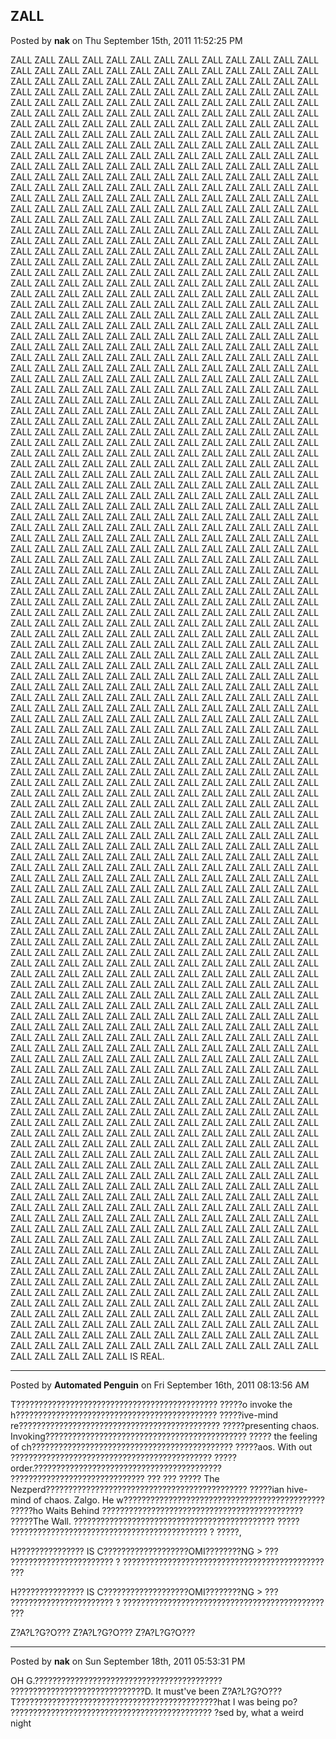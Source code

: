 ## ZALL
Posted by **nak** on Thu September 15th, 2011 11:52:25 PM

ZALL ZALL ZALL ZALL ZALL ZALL ZALL ZALL ZALL ZALL ZALL ZALL ZALL ZALL ZALL ZALL
ZALL ZALL ZALL ZALL ZALL ZALL ZALL ZALL ZALL ZALL ZALL ZALL ZALL ZALL ZALL ZALL
ZALL ZALL ZALL ZALL ZALL ZALL ZALL ZALL ZALL ZALL ZALL ZALL ZALL ZALL ZALL ZALL
ZALL ZALL ZALL ZALL ZALL ZALL ZALL ZALL ZALL ZALL ZALL ZALL ZALL ZALL ZALL ZALL
ZALL ZALL ZALL ZALL ZALL ZALL ZALL ZALL ZALL ZALL ZALL ZALL ZALL ZALL ZALL ZALL
ZALL ZALL ZALL ZALL ZALL ZALL ZALL ZALL ZALL ZALL ZALL ZALL ZALL ZALL ZALL ZALL
ZALL ZALL ZALL ZALL ZALL ZALL ZALL ZALL ZALL ZALL ZALL ZALL ZALL ZALL ZALL ZALL
ZALL ZALL ZALL ZALL ZALL ZALL ZALL ZALL ZALL ZALL ZALL ZALL ZALL ZALL ZALL ZALL
ZALL ZALL ZALL ZALL ZALL ZALL ZALL ZALL ZALL ZALL ZALL ZALL ZALL ZALL ZALL ZALL
ZALL ZALL ZALL ZALL ZALL ZALL ZALL ZALL ZALL ZALL ZALL ZALL ZALL ZALL ZALL ZALL
ZALL ZALL ZALL ZALL ZALL ZALL ZALL ZALL ZALL ZALL ZALL ZALL ZALL ZALL ZALL ZALL
ZALL ZALL ZALL ZALL ZALL ZALL ZALL ZALL ZALL ZALL ZALL ZALL ZALL ZALL ZALL ZALL
ZALL ZALL ZALL ZALL ZALL ZALL ZALL ZALL ZALL ZALL ZALL ZALL ZALL ZALL ZALL ZALL
ZALL ZALL ZALL ZALL ZALL ZALL ZALL ZALL ZALL ZALL ZALL ZALL ZALL ZALL ZALL ZALL
ZALL ZALL ZALL ZALL ZALL ZALL ZALL ZALL ZALL ZALL ZALL ZALL ZALL ZALL ZALL ZALL
ZALL ZALL ZALL ZALL ZALL ZALL ZALL ZALL ZALL ZALL ZALL ZALL ZALL ZALL ZALL ZALL
ZALL ZALL ZALL ZALL ZALL ZALL ZALL ZALL ZALL ZALL ZALL ZALL ZALL ZALL ZALL ZALL
ZALL ZALL ZALL ZALL ZALL ZALL ZALL ZALL ZALL ZALL ZALL ZALL ZALL ZALL ZALL ZALL
ZALL ZALL ZALL ZALL ZALL ZALL ZALL ZALL ZALL ZALL ZALL ZALL ZALL ZALL ZALL ZALL
ZALL ZALL ZALL ZALL ZALL ZALL ZALL ZALL ZALL ZALL ZALL ZALL ZALL ZALL ZALL ZALL
ZALL ZALL ZALL ZALL ZALL ZALL ZALL ZALL ZALL ZALL ZALL ZALL ZALL ZALL ZALL ZALL
ZALL ZALL ZALL ZALL ZALL ZALL ZALL ZALL ZALL ZALL ZALL ZALL ZALL ZALL ZALL ZALL
ZALL ZALL ZALL ZALL ZALL ZALL ZALL ZALL ZALL ZALL ZALL ZALL ZALL ZALL ZALL ZALL
ZALL ZALL ZALL ZALL ZALL ZALL ZALL ZALL ZALL ZALL ZALL ZALL ZALL ZALL ZALL ZALL
ZALL ZALL ZALL ZALL ZALL ZALL ZALL ZALL ZALL ZALL ZALL ZALL ZALL ZALL ZALL ZALL
ZALL ZALL ZALL ZALL ZALL ZALL ZALL ZALL ZALL ZALL ZALL ZALL ZALL ZALL ZALL ZALL
ZALL ZALL ZALL ZALL ZALL ZALL ZALL ZALL ZALL ZALL ZALL ZALL ZALL ZALL ZALL ZALL
ZALL ZALL ZALL ZALL ZALL ZALL ZALL ZALL ZALL ZALL ZALL ZALL ZALL ZALL ZALL ZALL
ZALL ZALL ZALL ZALL ZALL ZALL ZALL ZALL ZALL ZALL ZALL ZALL ZALL ZALL ZALL ZALL
ZALL ZALL ZALL ZALL ZALL ZALL ZALL ZALL ZALL ZALL ZALL ZALL ZALL ZALL ZALL ZALL
ZALL ZALL ZALL ZALL ZALL ZALL ZALL ZALL ZALL ZALL ZALL ZALL ZALL ZALL ZALL ZALL
ZALL ZALL ZALL ZALL ZALL ZALL ZALL ZALL ZALL ZALL ZALL ZALL ZALL ZALL ZALL ZALL
ZALL ZALL ZALL ZALL ZALL ZALL ZALL ZALL ZALL ZALL ZALL ZALL ZALL ZALL ZALL ZALL
ZALL ZALL ZALL ZALL ZALL ZALL ZALL ZALL ZALL ZALL ZALL ZALL ZALL ZALL ZALL ZALL
ZALL ZALL ZALL ZALL ZALL ZALL ZALL ZALL ZALL ZALL ZALL ZALL ZALL ZALL ZALL ZALL
ZALL ZALL ZALL ZALL ZALL ZALL ZALL ZALL ZALL ZALL ZALL ZALL ZALL ZALL ZALL ZALL
ZALL ZALL ZALL ZALL ZALL ZALL ZALL ZALL ZALL ZALL ZALL ZALL ZALL ZALL ZALL ZALL
ZALL ZALL ZALL ZALL ZALL ZALL ZALL ZALL ZALL ZALL ZALL ZALL ZALL ZALL ZALL ZALL
ZALL ZALL ZALL ZALL ZALL ZALL ZALL ZALL ZALL ZALL ZALL ZALL ZALL ZALL ZALL ZALL
ZALL ZALL ZALL ZALL ZALL ZALL ZALL ZALL ZALL ZALL ZALL ZALL ZALL ZALL ZALL ZALL
ZALL ZALL ZALL ZALL ZALL ZALL ZALL ZALL ZALL ZALL ZALL ZALL ZALL ZALL ZALL ZALL
ZALL ZALL ZALL ZALL ZALL ZALL ZALL ZALL ZALL ZALL ZALL ZALL ZALL ZALL ZALL ZALL
ZALL ZALL ZALL ZALL ZALL ZALL ZALL ZALL ZALL ZALL ZALL ZALL ZALL ZALL ZALL ZALL
ZALL ZALL ZALL ZALL ZALL ZALL ZALL ZALL ZALL ZALL ZALL ZALL ZALL ZALL ZALL ZALL
ZALL ZALL ZALL ZALL ZALL ZALL ZALL ZALL ZALL ZALL ZALL ZALL ZALL ZALL ZALL ZALL
ZALL ZALL ZALL ZALL ZALL ZALL ZALL ZALL ZALL ZALL ZALL ZALL ZALL ZALL ZALL ZALL
ZALL ZALL ZALL ZALL ZALL ZALL ZALL ZALL ZALL ZALL ZALL ZALL ZALL ZALL ZALL ZALL
ZALL ZALL ZALL ZALL ZALL ZALL ZALL ZALL ZALL ZALL ZALL ZALL ZALL ZALL ZALL ZALL
ZALL ZALL ZALL ZALL ZALL ZALL ZALL ZALL ZALL ZALL ZALL ZALL ZALL ZALL ZALL ZALL
ZALL ZALL ZALL ZALL ZALL ZALL ZALL ZALL ZALL ZALL ZALL ZALL ZALL ZALL ZALL ZALL
ZALL ZALL ZALL ZALL ZALL ZALL ZALL ZALL ZALL ZALL ZALL ZALL ZALL ZALL ZALL ZALL
ZALL ZALL ZALL ZALL ZALL ZALL ZALL ZALL ZALL ZALL ZALL ZALL ZALL ZALL ZALL ZALL
ZALL ZALL ZALL ZALL ZALL ZALL ZALL ZALL ZALL ZALL ZALL ZALL ZALL ZALL ZALL ZALL
ZALL ZALL ZALL ZALL ZALL ZALL ZALL ZALL ZALL ZALL ZALL ZALL ZALL ZALL ZALL ZALL
ZALL ZALL ZALL ZALL ZALL ZALL ZALL ZALL ZALL ZALL ZALL ZALL ZALL ZALL ZALL ZALL
ZALL ZALL ZALL ZALL ZALL ZALL ZALL ZALL ZALL ZALL ZALL ZALL ZALL ZALL ZALL ZALL
ZALL ZALL ZALL ZALL ZALL ZALL ZALL ZALL ZALL ZALL ZALL ZALL ZALL ZALL ZALL ZALL
ZALL ZALL ZALL ZALL ZALL ZALL ZALL ZALL ZALL ZALL ZALL ZALL ZALL ZALL ZALL ZALL
ZALL ZALL ZALL ZALL ZALL ZALL ZALL ZALL ZALL ZALL ZALL ZALL ZALL ZALL ZALL ZALL
ZALL ZALL ZALL ZALL ZALL ZALL ZALL ZALL ZALL ZALL ZALL ZALL ZALL ZALL ZALL ZALL
ZALL ZALL ZALL ZALL ZALL ZALL ZALL ZALL ZALL ZALL ZALL ZALL ZALL ZALL ZALL ZALL
ZALL ZALL ZALL ZALL ZALL ZALL ZALL ZALL ZALL ZALL ZALL ZALL ZALL ZALL ZALL ZALL
ZALL ZALL ZALL ZALL ZALL ZALL ZALL ZALL ZALL ZALL ZALL ZALL ZALL ZALL ZALL ZALL
ZALL ZALL ZALL ZALL ZALL ZALL ZALL ZALL ZALL ZALL ZALL ZALL ZALL ZALL ZALL ZALL
ZALL ZALL ZALL ZALL ZALL ZALL ZALL ZALL ZALL ZALL ZALL ZALL ZALL ZALL ZALL ZALL
ZALL ZALL ZALL ZALL ZALL ZALL ZALL ZALL ZALL ZALL ZALL ZALL ZALL ZALL ZALL ZALL
ZALL ZALL ZALL ZALL ZALL ZALL ZALL ZALL ZALL ZALL ZALL ZALL ZALL ZALL ZALL ZALL
ZALL ZALL ZALL ZALL ZALL ZALL ZALL ZALL ZALL ZALL ZALL ZALL ZALL ZALL ZALL ZALL
ZALL ZALL ZALL ZALL ZALL ZALL ZALL ZALL ZALL ZALL ZALL ZALL ZALL ZALL ZALL ZALL
ZALL ZALL ZALL ZALL ZALL ZALL ZALL ZALL ZALL ZALL ZALL ZALL ZALL ZALL ZALL ZALL
ZALL ZALL ZALL ZALL ZALL ZALL ZALL ZALL ZALL ZALL ZALL ZALL ZALL ZALL ZALL ZALL
ZALL ZALL ZALL ZALL ZALL ZALL ZALL ZALL ZALL ZALL ZALL ZALL ZALL ZALL ZALL ZALL
ZALL ZALL ZALL ZALL ZALL ZALL ZALL ZALL ZALL ZALL ZALL ZALL ZALL ZALL ZALL ZALL
ZALL ZALL ZALL ZALL ZALL ZALL ZALL ZALL ZALL ZALL ZALL ZALL ZALL ZALL ZALL ZALL
ZALL ZALL ZALL ZALL ZALL ZALL ZALL ZALL ZALL ZALL ZALL ZALL ZALL ZALL ZALL ZALL
ZALL ZALL ZALL ZALL ZALL ZALL ZALL ZALL ZALL ZALL ZALL ZALL ZALL ZALL ZALL ZALL
ZALL ZALL ZALL ZALL ZALL ZALL ZALL ZALL ZALL ZALL ZALL ZALL ZALL ZALL ZALL ZALL
ZALL ZALL ZALL ZALL ZALL ZALL ZALL ZALL ZALL ZALL ZALL ZALL ZALL ZALL ZALL ZALL
ZALL ZALL ZALL ZALL ZALL ZALL ZALL ZALL ZALL ZALL ZALL ZALL ZALL ZALL ZALL ZALL
ZALL ZALL ZALL ZALL ZALL ZALL ZALL ZALL ZALL ZALL ZALL ZALL ZALL ZALL ZALL ZALL
ZALL ZALL ZALL ZALL ZALL ZALL ZALL ZALL ZALL ZALL ZALL ZALL ZALL ZALL ZALL ZALL
ZALL ZALL ZALL ZALL ZALL ZALL ZALL ZALL ZALL ZALL ZALL ZALL ZALL ZALL ZALL ZALL
ZALL ZALL ZALL ZALL ZALL ZALL ZALL ZALL ZALL ZALL ZALL ZALL ZALL ZALL ZALL ZALL
ZALL ZALL ZALL ZALL ZALL ZALL ZALL ZALL ZALL ZALL ZALL ZALL ZALL ZALL ZALL ZALL
ZALL ZALL ZALL ZALL ZALL ZALL ZALL ZALL ZALL ZALL ZALL ZALL ZALL ZALL ZALL ZALL
ZALL ZALL ZALL ZALL ZALL ZALL ZALL ZALL ZALL ZALL ZALL ZALL ZALL ZALL ZALL ZALL
ZALL ZALL ZALL ZALL ZALL ZALL ZALL ZALL ZALL ZALL ZALL ZALL ZALL ZALL ZALL ZALL
ZALL ZALL ZALL ZALL ZALL ZALL ZALL ZALL ZALL ZALL ZALL ZALL ZALL ZALL ZALL ZALL
ZALL ZALL ZALL ZALL ZALL ZALL ZALL ZALL ZALL ZALL ZALL ZALL ZALL ZALL ZALL ZALL
ZALL ZALL ZALL ZALL ZALL ZALL ZALL ZALL ZALL ZALL ZALL ZALL ZALL ZALL ZALL ZALL
ZALL ZALL ZALL ZALL ZALL ZALL ZALL ZALL ZALL ZALL ZALL ZALL ZALL ZALL ZALL ZALL
ZALL ZALL ZALL ZALL ZALL ZALL ZALL ZALL ZALL ZALL ZALL ZALL ZALL ZALL ZALL ZALL
ZALL ZALL ZALL ZALL ZALL ZALL ZALL ZALL ZALL ZALL ZALL ZALL ZALL ZALL ZALL ZALL
ZALL ZALL ZALL ZALL ZALL ZALL ZALL ZALL ZALL ZALL ZALL ZALL ZALL ZALL ZALL ZALL
ZALL ZALL ZALL ZALL ZALL ZALL ZALL ZALL ZALL ZALL ZALL ZALL ZALL ZALL ZALL ZALL
ZALL ZALL ZALL ZALL ZALL ZALL ZALL ZALL ZALL ZALL ZALL ZALL ZALL ZALL ZALL ZALL
ZALL ZALL ZALL ZALL ZALL ZALL ZALL ZALL ZALL ZALL ZALL ZALL ZALL ZALL ZALL ZALL
ZALL ZALL ZALL ZALL ZALL ZALL ZALL ZALL ZALL ZALL ZALL ZALL ZALL ZALL ZALL ZALL
ZALL ZALL ZALL ZALL ZALL ZALL ZALL ZALL ZALL ZALL ZALL ZALL ZALL ZALL ZALL ZALL
ZALL ZALL ZALL ZALL ZALL ZALL ZALL IS REAL.

--------------------------------------------------------------------------------

Posted by **Automated Penguin** on Fri September 16th, 2011 08:13:56 AM

T????????????????????????????????????????????? ?????o invoke the
h????????????????????????????????????????????? ?????ive-mind
re????????????????????????????????????????????? ?????presenting chaos.
Invoking????????????????????????????????????????????? ????? the feeling of
ch????????????????????????????????????????????? ?????aos. With out
?????????????????????????????????????????????
?????order.??????????????????????????????????????????
?????????????????????????????? ??? ??? ????? The
Nezperd????????????????????????????????????????????? ?????ian hive-mind of
chaos. Zalgo. He w????????????????????????????????????????????? ?????ho Waits
Behind ????????????????????????????????????????????? ?????The Wall.
????????????????????????????????????????????? ?????
???????????????????????????????????????????? ? ?????,

H??????????????? IS C???????????????????OMI????????NG > ???
??????????????????????? ? ????????????????????????????????????????????? ???

H??????????????? IS C???????????????????OMI????????NG > ???
??????????????????????? ? ????????????????????????????????????????????? ???

Z?A?L?G?O??? Z?A?L?G?O??? Z?A?L?G?O???

--------------------------------------------------------------------------------

Posted by **nak** on Sun September 18th, 2011 05:53:31 PM

OH G.?????????????????????????????????????????? ??????????????????????????????D.
It must've been Z?A?L?G?O??? T?????????????????????????????????????????????hat I
was being po? ????????????????????????????????????????????? ?sed by, what a
weird night
